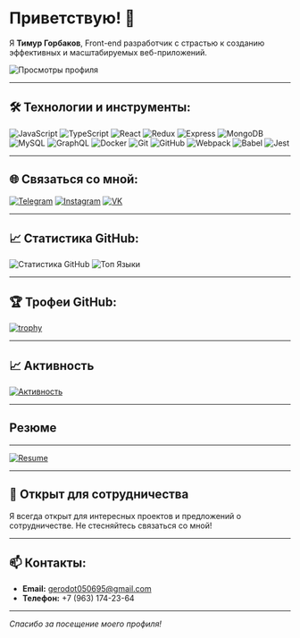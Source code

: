 # Приветствую! 👋

Я **Тимур Горбаков**, Front-end разработчик с страстью к созданию эффективных и масштабируемых веб-приложений.

![Просмотры профиля](https://komarev.com/ghpvc/?username=GeRoDoT8&color=blue)

---

## 🛠 Технологии и инструменты:

![JavaScript](https://img.shields.io/badge/-JavaScript-090909?style=for-the-badge&logo=javascript&logoColor=yellow)
![TypeScript](https://img.shields.io/badge/-TypeScript-090909?style=for-the-badge&logo=typescript&logoColor=blue)
![React](https://img.shields.io/badge/-React-090909?style=for-the-badge&logo=react&logoColor=00FFFF)
![Redux](https://img.shields.io/badge/-Redux-090909?style=for-the-badge&logo=redux&logoColor=8A2BE2)
![Express](https://img.shields.io/badge/-Express-090909?style=for-the-badge&logo=express&logoColor=white)
![MongoDB](https://img.shields.io/badge/-MongoDB-090909?style=for-the-badge&logo=mongodb&logoColor=green)
![MySQL](https://img.shields.io/badge/-MySQL-090909?style=for-the-badge&logo=mysql&logoColor=blue)
![GraphQL](https://img.shields.io/badge/-GraphQL-090909?style=for-the-badge&logo=graphql&logoColor=E10098)
![Docker](https://img.shields.io/badge/-Docker-090909?style=for-the-badge&logo=docker&logoColor=blue)
![Git](https://img.shields.io/badge/-Git-090909?style=for-the-badge&logo=git&logoColor=orange)
![GitHub](https://img.shields.io/badge/-GitHub-090909?style=for-the-badge&logo=github&logoColor=white)
![Webpack](https://img.shields.io/badge/-Webpack-090909?style=for-the-badge&logo=webpack&logoColor=blue)
![Babel](https://img.shields.io/badge/-Babel-090909?style=for-the-badge&logo=babel&logoColor=yellow)
![Jest](https://img.shields.io/badge/-Jest-090909?style=for-the-badge&logo=jest&logoColor=C21325)

---

## 🌐 Связаться со мной:

[![Telegram](https://img.icons8.com/color/48/000000/telegram-app--v5.png)](https://t.me/gerodot16/)
[![Instagram](https://img.icons8.com/fluency/48/000000/instagram-new.png)](https://www.instagram.com/timur_gorbakov/)
[![VK](https://img.icons8.com/color/48/000000/vk-circled.png)](https://vk.com/id871639083/)

---

## 📈 Статистика GitHub:

![Статистика GitHub](https://github-readme-stats.vercel.app/api?username=GeRoDoT8&show_icons=true&theme=dark)
![Топ Языки](https://github-readme-stats.vercel.app/api/top-langs/?username=GeRoDoT8&langs_count=8&layout=compact&theme=dark)

---

## 🏆 Трофеи GitHub:

[![trophy](https://github-profile-trophy.vercel.app/?username=GeRoDoT8&theme=onedark)](https://github.com/ryo-ma/github-profile-trophy)

---

## 📈 Активность

[![Активность](https://github-readme-activity-graph.vercel.app/graph?username=GeRoDoT8&theme=github)](https://github.com/ashutosh00710/github-readme-activity-graph)

---

## Резюме

---

[![Resume](https://img.shields.io/badge/-Резюме-090909?style=for-the-badge&logo=adobe-acrobat-reader&logoColor=red)](https://gifer.com/ru/gifs/%D0%BF%D1%80%D0%B8%D0%B2%D0%B5%D1%82#google_vignette)

---

## 💼 Открыт для сотрудничества

Я всегда открыт для интересных проектов и предложений о сотрудничестве. Не стесняйтесь связаться со мной!

---

## 📫 Контакты:

- **Email:** [gerodot050695@gmail.com](mailto:gerodot050695@gmail.com)
- **Телефон:** +7 (963) 174-23-64

---

_Спасибо за посещение моего профиля!_
